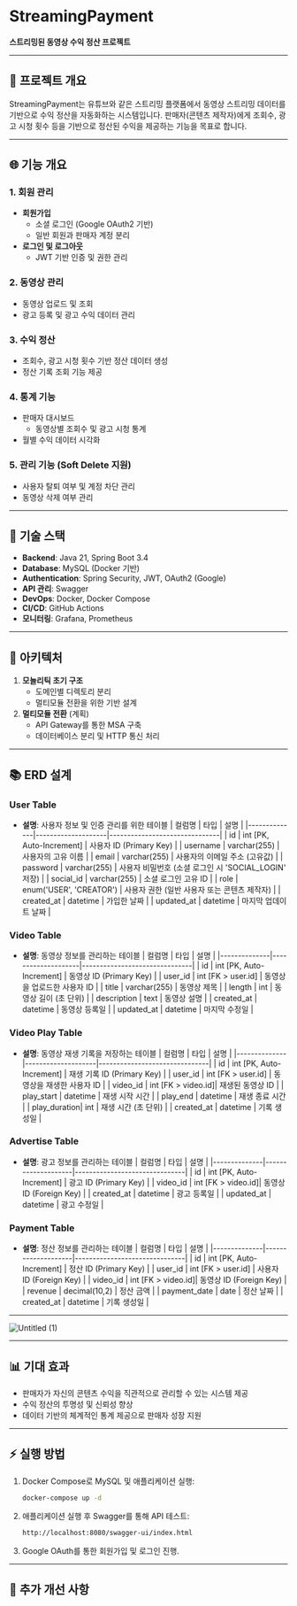 # StreamingPayment

**스트리밍된 동영상 수익 정산 프로젝트**

---

## 🚀 **프로젝트 개요**
StreamingPayment는 유튜브와 같은 스트리밍 플랫폼에서 동영상 스트리밍 데이터를 기반으로 수익 정산을 자동화하는 시스템입니다. 판매자(콘텐츠 제작자)에게 조회수, 광고 시청 횟수 등을 기반으로 정산된 수익을 제공하는 기능을 목표로 합니다.

---

## 🌐 **기능 개요**
### 1. **회원 관리**
- **회원가입**
  - 소셜 로그인 (Google OAuth2 기반)
  - 일반 회원과 판매자 계정 분리
- **로그인 및 로그아웃**
  - JWT 기반 인증 및 권한 관리

### 2. **동영상 관리**
- 동영상 업로드 및 조회
- 광고 등록 및 광고 수익 데이터 관리

### 3. **수익 정산**
- 조회수, 광고 시청 횟수 기반 정산 데이터 생성
- 정산 기록 조회 기능 제공

### 4. **통계 기능**
- 판매자 대시보드
  - 동영상별 조회수 및 광고 시청 통계
- 월별 수익 데이터 시각화

### 5. **관리 기능** (Soft Delete 지원)
- 사용자 탈퇴 여부 및 계정 차단 관리
- 동영상 삭제 여부 관리

---

## 🔧 **기술 스택**
- **Backend**: Java 21, Spring Boot 3.4
- **Database**: MySQL (Docker 기반)
- **Authentication**: Spring Security, JWT, OAuth2 (Google)
- **API 관리**: Swagger
- **DevOps**: Docker, Docker Compose
- **CI/CD**: GitHub Actions
- **모니터링**: Grafana, Prometheus

---

## 🔄 **아키텍처**
1. **모놀리틱 초기 구조**
   - 도메인별 디렉토리 분리
   - 멀티모듈 전환을 위한 기반 설계
2. **멀티모듈 전환** (계획)
   - API Gateway를 통한 MSA 구축
   - 데이터베이스 분리 및 HTTP 통신 처리

---

## 📚 **ERD 설계**

### User Table
- **설명**: 사용자 정보 및 인증 관리를 위한 테이블
  | 컬럼명       | 타입               | 설명                          |
  |--------------|--------------------|-------------------------------|
  | id           | int [PK, Auto-Increment] | 사용자 ID (Primary Key)         |
  | username     | varchar(255)      | 사용자의 고유 이름              |
  | email        | varchar(255)      | 사용자의 이메일 주소 (고유값)     |
  | password     | varchar(255)      | 사용자 비밀번호 (소셜 로그인 시 'SOCIAL_LOGIN' 저장) |
  | social_id    | varchar(255)      | 소셜 로그인 고유 ID            |
  | role         | enum('USER', 'CREATOR') | 사용자 권한 (일반 사용자 또는 콘텐츠 제작자) |
  | created_at   | datetime          | 가입한 날짜                    |
  | updated_at   | datetime          | 마지막 업데이트 날짜             |

### Video Table
- **설명**: 동영상 정보를 관리하는 테이블
  | 컬럼명       | 타입               | 설명                          |
  |--------------|--------------------|-------------------------------|
  | id           | int [PK, Auto-Increment] | 동영상 ID (Primary Key)         |
  | user_id      | int [FK > user.id] | 동영상을 업로드한 사용자 ID       |
  | title        | varchar(255)      | 동영상 제목                    |
  | length       | int               | 동영상 길이 (초 단위)            |
  | description  | text              | 동영상 설명                    |
  | created_at   | datetime          | 동영상 등록일                  |
  | updated_at   | datetime          | 마지막 수정일                  |

### Video Play Table
- **설명**: 동영상 재생 기록을 저장하는 테이블
  | 컬럼명       | 타입               | 설명                          |
  |--------------|--------------------|-------------------------------|
  | id           | int [PK, Auto-Increment] | 재생 기록 ID (Primary Key)       |
  | user_id      | int [FK > user.id] | 동영상을 재생한 사용자 ID        |
  | video_id     | int [FK > video.id]| 재생된 동영상 ID                |
  | play_start   | datetime          | 재생 시작 시간                  |
  | play_end     | datetime          | 재생 종료 시간                  |
  | play_duration| int               | 재생 시간 (초 단위)             |
  | created_at   | datetime          | 기록 생성일                    |

### Advertise Table
- **설명**: 광고 정보를 관리하는 테이블
  | 컬럼명       | 타입               | 설명                          |
  |--------------|--------------------|-------------------------------|
  | id           | int [PK, Auto-Increment] | 광고 ID (Primary Key)          |
  | video_id     | int [FK > video.id]| 동영상 ID (Foreign Key)        |
  | created_at   | datetime          | 광고 등록일                   |
  | updated_at   | datetime          | 광고 수정일                   |

### Payment Table
- **설명**: 정산 정보를 관리하는 테이블
  | 컬럼명       | 타입               | 설명                          |
  |--------------|--------------------|-------------------------------|
  | id           | int [PK, Auto-Increment] | 정산 ID (Primary Key)          |
  | user_id      | int [FK > user.id] | 사용자 ID (Foreign Key)        |
  | video_id     | int [FK > video.id]| 동영상 ID (Foreign Key)        |
  | revenue      | decimal(10,2)     | 정산 금액                     |
  | payment_date | date              | 정산 날짜                     |
  | created_at   | datetime          | 기록 생성일                   |

---

![Untitled (1)](https://github.com/user-attachments/assets/462149fc-5a50-4e22-aad4-865960816e9e)

---

## 📊 **기대 효과**
- 판매자가 자신의 콘텐츠 수익을 직관적으로 관리할 수 있는 시스템 제공
- 수익 정산의 투명성 및 신뢰성 향상
- 데이터 기반의 체계적인 통계 제공으로 판매자 성장 지원

---

## ⚡ **실행 방법**
1. Docker Compose로 MySQL 및 애플리케이션 실행:
   ```bash
   docker-compose up -d
   ```

2. 애플리케이션 실행 후 Swagger를 통해 API 테스트:
   ```bash
   http://localhost:8080/swagger-ui/index.html
   ```

3. Google OAuth를 통한 회원가입 및 로그인 진행.

---

## 🔎 **추가 개선 사항**
